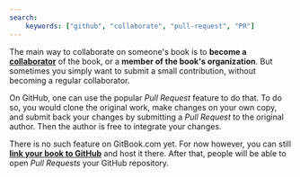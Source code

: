 ```yaml
---
search:
    keywords: ["github", "collaborate", "pull-request", "PR"]
---
```


The main way to collaborate on someone's book is to **become a [collaborator](/books/what-is-a-collaborator.md)** of the book, or a **member of the book's organization**. But sometimes you simply want to submit a small contribution, without becoming a regular collaborator.

On GitHub, one can use the popular _Pull Request_ feature to do that. To do so, you would clone the original work, make changes on your own copy, and submit back your changes by submitting a _Pull Request_ to the original author. Then the author is free to integrate your changes.

There is no such feature on GitBook.com yet. For now however, you can still **[link your book to GitHub](/github/can-i-host-on-github.md)** and host it there. After that, people will be able to open _Pull Requests_ your GitHub repository.
